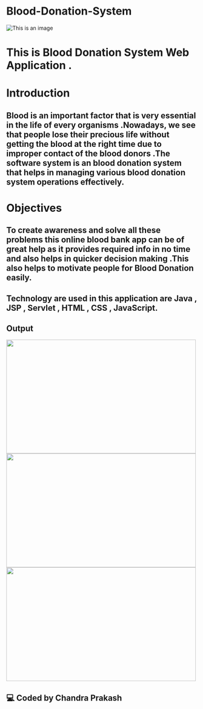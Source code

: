 # Blood-Donation-System
![This is an image](https://i.postimg.cc/y8hY1DVZ/slide1.jpg)
# This is Blood Donation System Web Application .
# Introduction
## Blood is an important factor that is very essential in the life of every organisms .Nowadays, we see that people lose their precious life without getting the blood at the right time due to improper contact of the blood donors .The software system is an blood donation system that helps in managing various blood donation system operations effectively.

# Objectives
## To create awareness and solve all these problems this online blood bank app can be of great help as it provides required info in no time and also helps in quicker decision making .This also helps to motivate people for Blood Donation easily.
## Technology are used in this application are Java , JSP , Servlet , HTML , CSS , JavaScript.
## Output 
<img src="https://i.postimg.cc/fRDz2Ydr/homepage.png" width="500" height="300">

<img src="https://i.postimg.cc/Przp5Xz0/donor-registration.png" width="500" height="300">

<img src="https://i.postimg.cc/ZKGS2pdS/registration-option.png" width="500" height="300">

## 💻 Coded by Chandra Prakash
